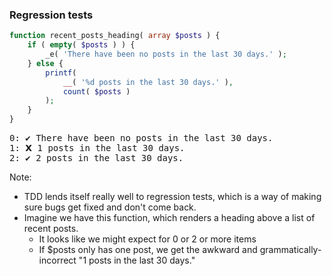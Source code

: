 ### Regression tests

```php
function recent_posts_heading( array $posts ) {
    if ( empty( $posts ) ) {
        _e( 'There have been no posts in the last 30 days.' );
    } else {
        printf(
            __( '%d posts in the last 30 days.' ),
            count( $posts )
        );
    }
}
```

<pre><output><span class="fragment highlight-green" data-fragment-index="1">0: <span class="fragment status-icon" data-fragment-index="1">&#x2714;</span> There have been no posts in the last 30 days.</span>
<span class="fragment highlight-red" data-fragment-index="1">1: <span class="fragment status-icon" data-fragment-index="1">&#x1D5EB;</span> 1 posts in the last 30 days.</span>
<span class="fragment highlight-green" data-fragment-index="1">2: <span class="fragment status-icon" data-fragment-index="1">&#x2714;</span> 2 posts in the last 30 days.</span></output></pre>
<!-- .element: class="fragment" data-fragment-index="0" -->

Note:

* TDD lends itself really well to regression tests, which is a way of making sure bugs get fixed and don't come back.
* Imagine we have this function, which renders a heading above a list of recent posts.
    - It looks like we might expect for 0 or 2 or more items
    - If $posts only has one post, we get the awkward and grammatically-incorrect "1 posts in the last 30 days."

